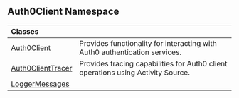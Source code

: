 ## Auth0Client Namespace

| Classes | |
| :--- | :--- |
| [Auth0Client](Auth0Client/index.md 'Auth0Client\.Auth0Client') | Provides functionality for interacting with Auth0 authentication services\. |
| [Auth0ClientTracer](Auth0ClientTracer/index.md 'Auth0Client\.Auth0ClientTracer') | Provides tracing capabilities for Auth0 client operations using Activity Source\. |
| [LoggerMessages](LoggerMessages/index.md 'Auth0Client\.LoggerMessages') | |
